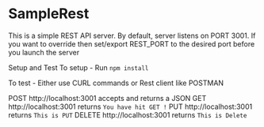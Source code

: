 # SampleRest

This is a simple REST API server. By default, server listens on PORT 3001. If you want to override then set/export REST_PORT to the desired port before you launch the server

Setup and Test
To setup - 
Run `npm install`

To test -
Either use CURL commands or Rest client like POSTMAN

POST http://localhost:3001 accepts and returns a JSON
GET http://localhost:3001 returns `You have hit GET !`
PUT http://localhost:3001 returns `This is PUT`
DELETE http://localhost:3001 returns `This is Delete`
